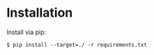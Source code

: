 
Installation
============

Install via pip:

``` {.sourceCode .bash}
$ pip install --target=./ -r requirements.txt
```



